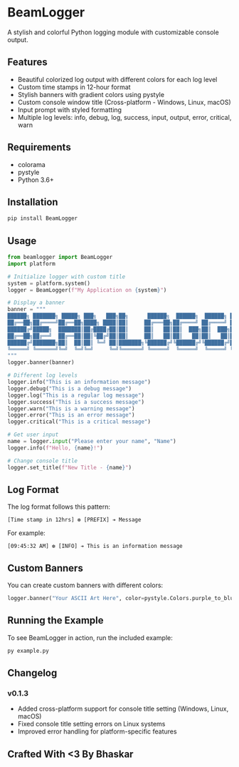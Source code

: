 # BeamLogger

A stylish and colorful Python logging module with customizable console output.

## Features

- Beautiful colorized log output with different colors for each log level
- Custom time stamps in 12-hour format
- Stylish banners with gradient colors using pystyle
- Custom console window title (Cross-platform - Windows, Linux, macOS)
- Input prompt with styled formatting
- Multiple log levels: info, debug, log, success, input, output, error, critical, warn

## Requirements

- colorama
- pystyle
- Python 3.6+

## Installation

```bash
pip install BeamLogger
```

## Usage

```python
from beamlogger import BeamLogger
import platform

# Initialize logger with custom title
system = platform.system()
logger = BeamLogger(f"My Application on {system}")

# Display a banner
banner = """
██████╗ ███████╗ █████╗ ███╗   ███╗██╗      ██████╗  ██████╗  ██████╗ ███████╗██████╗ 
██╔══██╗██╔════╝██╔══██╗████╗ ████║██║     ██╔═══██╗██╔════╝ ██╔════╝ ██╔════╝██╔══██╗
██████╔╝█████╗  ███████║██╔████╔██║██║     ██║   ██║██║  ███╗██║  ███╗█████╗  ██████╔╝
██╔══██╗██╔══╝  ██╔══██║██║╚██╔╝██║██║     ██║   ██║██║   ██║██║   ██║██╔══╝  ██╔══██╗
██████╔╝███████╗██║  ██║██║ ╚═╝ ██║███████╗╚██████╔╝╚██████╔╝╚██████╔╝███████╗██║  ██║
╚═════╝ ╚══════╝╚═╝  ╚═╝╚═╝     ╚═╝╚══════╝ ╚═════╝  ╚═════╝  ╚═════╝ ╚══════╝╚═╝  ╚═╝
"""
logger.banner(banner)

# Different log levels
logger.info("This is an information message")
logger.debug("This is a debug message")
logger.log("This is a regular log message")
logger.success("This is a success message")
logger.warn("This is a warning message")
logger.error("This is an error message")
logger.critical("This is a critical message")

# Get user input
name = logger.input("Please enter your name", "Name")
logger.info(f"Hello, {name}!")

# Change console title
logger.set_title(f"New Title - {name}")
```

## Log Format

The log format follows this pattern:
```
[Time stamp in 12hrs] ❆ [PREFIX] ➔ Message
```

For example:
```
[09:45:32 AM] ❆ [INFO] ➔ This is an information message
```

## Custom Banners

You can create custom banners with different colors:

```python
logger.banner("Your ASCII Art Here", color=pystyle.Colors.purple_to_blue, spacing=10)
```

## Running the Example

To see BeamLogger in action, run the included example:

```bash
py example.py
```

## Changelog

### v0.1.3
- Added cross-platform support for console title setting (Windows, Linux, macOS)
- Fixed console title setting errors on Linux systems
- Improved error handling for platform-specific features

## Crafted With <3 By Bhaskar 